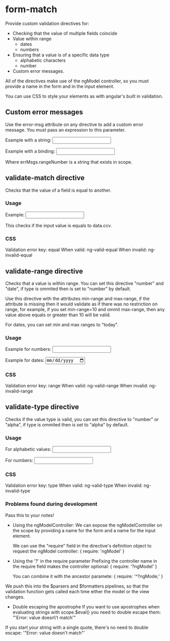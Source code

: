 # form-match
Provide custom validation directives for:
+ Checking that the value of multiple fields coincide
+ Value within range
	+ dates
	+ numbers
+ Ensuring that a value is of a specific data type
	+ alphabetic characters
	+ number
+ Custom error messages.


All of the directives make use of the ngModel controller, so you must provide a name
in the form and in the input element.

You can use CSS to style your elements as with angular's built in validation.


## Custom error messages
Use the error-msg attribute on any directive to add a custom error message.
You must pass an expression to this parameter.

Example with a string:
<input name="aNumber" type="text" class="form-control"
	ng-model="data.aNumber" 
	validate-range min-range="10" max-range="80" 
	error-msg="'The number you are setting is out of range'"/> 

Example with a binding:
<input name="aNumber" type="text" class="form-control"
	ng-model="data.aNumber" 
	validate-range min-range="10" max-range="80" 
	error-msg="errMsgs.rangeNumber"/> 

Where errMsgs.rangeNumber is a string that exists in scope.

## validate-match directive
Checks that the value of a field is equal to another.

### Usage
Example:
	<input name="ccvConfirm" ng-model="aValue" validate-match="data.ccv" />

This checks if the input value is equals to data.ccv.

### CSS
Validation error key: equal
When valid: ng-valid-equal
When invalid: ng-invalid-equal


## validate-range directive
Checks that a value is within range. You can set this directive "number" and "date", 
if type is ommited then is set to "number" by default.

Use this directive with the attributes min-range and max-range, if the attribute is missing
then it would validate as if there was no restriction on range, for example, 
if you set min-range=10 and ommit max-range, then any value above equals or greater than 10 
will be valid.

For dates, you can set min and max ranges to "today".

### Usage
Example for numbers:
	<input name="aNumber" type="text" 
		ng-model="data.aNumber" 
		validate-range min-range="10" max-range="80" />

Example for dates:
	<input name="aDate" type="date" class="form-control"
		ng-model="data.aDate"
		validate-range="date" min-range="09/19/1986" max-range="today"/> 

### CSS
Validation error key: range
When valid: ng-valid-range
When invalid: ng-invalid-range

## validate-type directive
Checks if the value type is valid, you can set this directive to "number" or "alpha", 
if type is ommited then is set to "alpha" by default.

### Usage
For alphabetic values:
	<input name="alpaChar" type="text" class="form-control"
		ng-model="data.alphaChars" validate-type /> 

For numbers:
	<input name="numericNum" type="text" class="form-control"
		ng-model="data.numericNumbers" validate-type="number"/> 

### CSS
Validation error key: type
When valid: ng-valid-type
When invalid: ng-invalid-type


### Problems found during development
Pass this to your notes!
+ Using the ngModelController:
	We can expose the ngModelController on the scope by providing a name for the form and a name for the input element. 

	We can use the "require" field in the directive's definition object to request the ngModel controller:
	{
		require: 'ngModel'
	}

+ Using the '?' in the require parameter
	Prefixing the controller name in the require field makes the controller optional:
	{ require: '?ngModel' }

	You can combine it with the ancestor paramete:
	{ require: '^?ngMode;' }

We push this into the $parsers and $formatters pipelines, so that the validation function gets called each time either the model or the view changes.

+ Double escaping the apostrophe
If you want to use apostrophes when evaluating strings with scope.$eval() 
you need to double escape them: 
	"'Error: value doesn\\'t match'"

If you start your string with a single quote, there's no need to double escape:
	'"Error: value doesn\'t match"'

